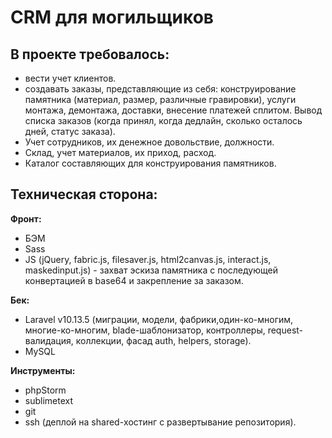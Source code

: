 # CRM для могильщиков

## В проекте требовалось:  
- вести учет клиентов.  
- создавать заказы, представляющие из себя: конструирование памятника (материал, размер, различные гравировки), услуги монтажа, демонтажа, доставки, внесение платежей сплитом. Вывод списка заказов (когда принял, когда дедлайн, сколько осталось дней, статус заказа).  
- Учет сотрудников, их денежное довольствие, должности.  
- Склад, учет материалов, их приход, расход.  
- Каталог составляющих для конструирования памятников.  

## Техническая сторона:

__Фронт:__  
- БЭМ  
- Sass  
- JS (jQuery, fabric.js, filesaver.js, html2canvas.js, interact.js, maskedinput.js) - захват эскиза памятника с последующей конвертацией в base64 и закрепление за заказом.  

__Бек:__  
- Laravel v10.13.5 (миграции, модели, фабрики,один-ко-многим, многие-ко-многим, blade-шаблонизатор, контроллеры, request-валидация, коллекции, фасад auth, helpers, storage).   
- MySQL    

__Инструменты:__  
- phpStorm  
- sublimetext  
- git  
- ssh (деплой на shared-хостинг с развертывание репозитория).  